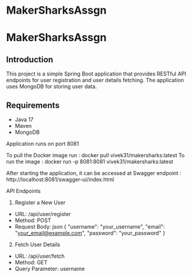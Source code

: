 # MakerSharksAssgn

# MakerSharksAssgn

## Introduction
This project is a simple Spring Boot application that provides RESTful API endpoints for user registration and user details fetching. The application uses MongoDB for storing user data.

## Requirements
- Java 17
- Maven
- MongoDB

Application runs on port 8081

To pull the Docker image run : docker pull vivek31/makersharks:latest
To run the image : docker run -p 8081:8081 vivek31/makersharks:latest

After starting the application, it can be accessed at Swagger endpoint : http://localhost:8081/swagger-ui/index.html


API Endpoints

1. Register a New User
  - URL: /api/user/register
  - Method: POST
  - Request Body: json
    {
      "username": "your_username",
      "email": "your_email@example.com",
      "password": "your_password"
    }

2. Fetch User Details
  - URL: /api/user/fetch
  - Method: GET
  - Query Parameter: username
    

